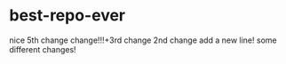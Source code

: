 # best-repo-ever
nice 5th change change!!!+3rd change
2nd change
add a new line! some different changes!